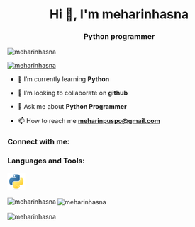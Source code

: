 <h1 align="center">Hi 👋, I'm meharinhasna</h1>
<h3 align="center">Python programmer</h3>

<p align="left"> <img src="https://komarev.com/ghpvc/?username=meharinhasna&label=Profile%20views&color=0e75b6&style=flat" alt="meharinhasna" /> </p>

<p align="left"> <a href="https://github.com/ryo-ma/github-profile-trophy"><img src="https://github-profile-trophy.vercel.app/?username=meharinhasna" alt="meharinhasna" /></a> </p>

- 🌱 I’m currently learning **Python**

- 👯 I’m looking to collaborate on **github**

- 💬 Ask me about **Python Programmer**

- 📫 How to reach me **meharinpuspo@gmail.com**

<h3 align="left">Connect with me:</h3>
<p align="left">
</p>

<h3 align="left">Languages and Tools:</h3>
<p align="left"> <a href="https://www.python.org" target="_blank" rel="noreferrer"> <img src="https://raw.githubusercontent.com/devicons/devicon/master/icons/python/python-original.svg" alt="python" width="40" height="40"/> </a> </p>

<p><img align="left" src="https://github-readme-stats.vercel.app/api/top-langs?username=meharinhasna&show_icons=true&locale=en&layout=compact" alt="meharinhasna" /></p>

<p>&nbsp;<img align="center" src="https://github-readme-stats.vercel.app/api?username=meharinhasna&show_icons=true&locale=en" alt="meharinhasna" /></p>

<p><img align="center" src="https://github-readme-streak-stats.herokuapp.com/?user=meharinhasna&" alt="meharinhasna" /></p>

